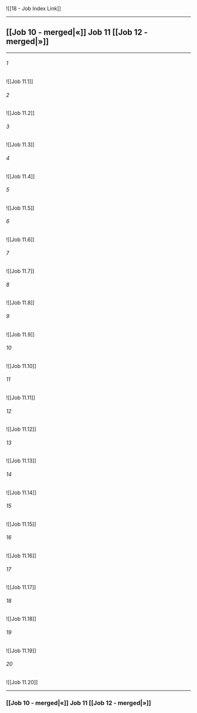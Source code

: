 ![[18 - Job Index Link]]

---
##  [[Job 10 - merged|«]] Job 11 [[Job 12 - merged|»]]

---

###### 1
![[Job 11.1]] 

###### 2
![[Job 11.2]] 

###### 3
![[Job 11.3]] 

###### 4
![[Job 11.4]]

###### 5 
![[Job 11.5]] 

###### 6
![[Job 11.6]] 

###### 7
![[Job 11.7]] 

###### 8
![[Job 11.8]] 

###### 9
![[Job 11.9]] 

###### 10
![[Job 11.10]] 

###### 11
![[Job 11.11]] 

###### 12
![[Job 11.12]]

###### 13
![[Job 11.13]] 

###### 14
![[Job 11.14]] 

###### 15
![[Job 11.15]]

###### 16
![[Job 11.16]] 

###### 17
![[Job 11.17]]

###### 18
![[Job 11.18]] 

###### 19
![[Job 11.19]] 

###### 20
![[Job 11.20]]


---
###  [[Job 10 - merged|«]] Job 11 [[Job 12 - merged|»]]